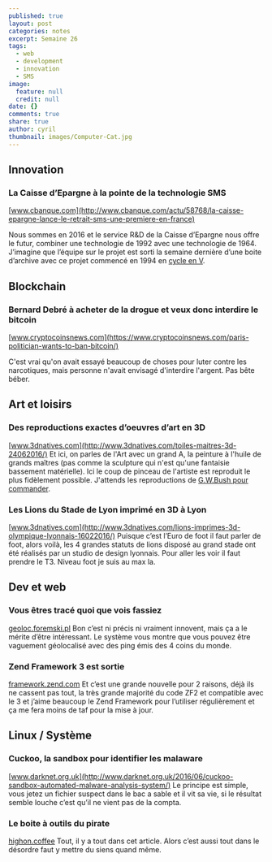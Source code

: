 ```yaml
---
published: true
layout: post
categories: notes
excerpt: Semaine 26
tags:
  - web
  - development
  - innovation
  - SMS
image:
  feature: null
  credit: null
date: {}
comments: true
share: true
author: cyril
thumbnail: images/Computer-Cat.jpg
---
```

## Innovation

### La Caisse d’Epargne à la pointe de la technologie SMS
[www.cbanque.com](http://www.cbanque.com/actu/58768/la-caisse-epargne-lance-le-retrait-sms-une-premiere-en-france)

Nous sommes en 2016 et le service R&D de la Caisse d’Epargne nous offre le futur, combiner une technologie de 1992 avec une technologie de 1964. J’imagine que l’équipe sur le projet est sorti la semaine dernière d’une boite d’archive avec ce projet commencé en 1994 en [cycle en V](https://fr.wikipedia.org/wiki/Cycle_en_V).

## Blockchain

### Bernard Debré à acheter de la drogue et veux donc interdire le bitcoin
[www.cryptocoinsnews.com](https://www.cryptocoinsnews.com/paris-politician-wants-to-ban-bitcoin/)

C'est vrai qu'on avait essayé beaucoup de choses pour luter contre les narcotiques, mais personne n'avait envisagé d'interdire l'argent. Pas bête béber.

## Art et loisirs

### Des reproductions exactes d’oeuvres d’art en 3D
[www.3dnatives.com](http://www.3dnatives.com/toiles-maitres-3d-24062016/)
Et ici, on parles de l'Art avec un grand A, la peinture à l'huile de grands maîtres (pas comme la sculpture qui n'est qu'une fantaisie bassement matérielle). Ici le coup de pinceau de l'artiste est reproduit le plus fidèlement possible. J'attends les reproductions de [G.W.Bush pour commander](http://www.slate.fr/culture/85603/peinture-portraits-chirac-sarkozy-george-w-bush).

### Les Lions du Stade de Lyon imprimé en 3D à Lyon
[www.3dnatives.com](http://www.3dnatives.com/lions-imprimes-3d-olympique-lyonnais-16022016/)
Puisque c’est l’Euro de foot il faut parler de foot, alors voilà, les 4 grandes statuts de lions disposé au grand stade ont été réalisés par un studio de design lyonnais. Pour aller les voir il faut prendre le T3. Niveau foot je suis au max la.  

## Dev et web

### Vous êtres tracé quoi que vois fassiez
[geoloc.foremski.pl](http://geoloc.foremski.pl/)
Bon c’est ni précis ni vraiment innovent, mais ça a le mérite d’être intéressant. Le système vous montre que vous pouvez être vaguement géolocalisé avec des ping émis des 4 coins du monde.

### Zend Framework 3 est sortie
[framework.zend.com](https://framework.zend.com/blog/2016-06-28-zend-framework-3.html)
Et c’est une grande nouvelle pour 2 raisons, déjà ils ne cassent pas tout, la très grande majorité du code ZF2 et compatible avec le 3 et j’aime beaucoup le Zend Framework pour l’utiliser régulièrement et ça me fera moins de taf pour la mise à jour.

## Linux / Système

### Cuckoo, la sandbox pour identifier les malaware
[www.darknet.org.uk](http://www.darknet.org.uk/2016/06/cuckoo-sandbox-automated-malware-analysis-system/)
Le principe est simple, vous jetez un fichier suspect dans le bac a sable et il vit sa vie, si le résultat semble louche c’est qu’il ne vient pas de la compta.

### Le boite à outils du pirate
[highon.coffee](https://highon.coffee/blog/penetration-testing-tools-cheat-sheet/)
Tout, il y a tout dans cet article. Alors c’est aussi tout dans le désordre faut y mettre du siens quand même.
